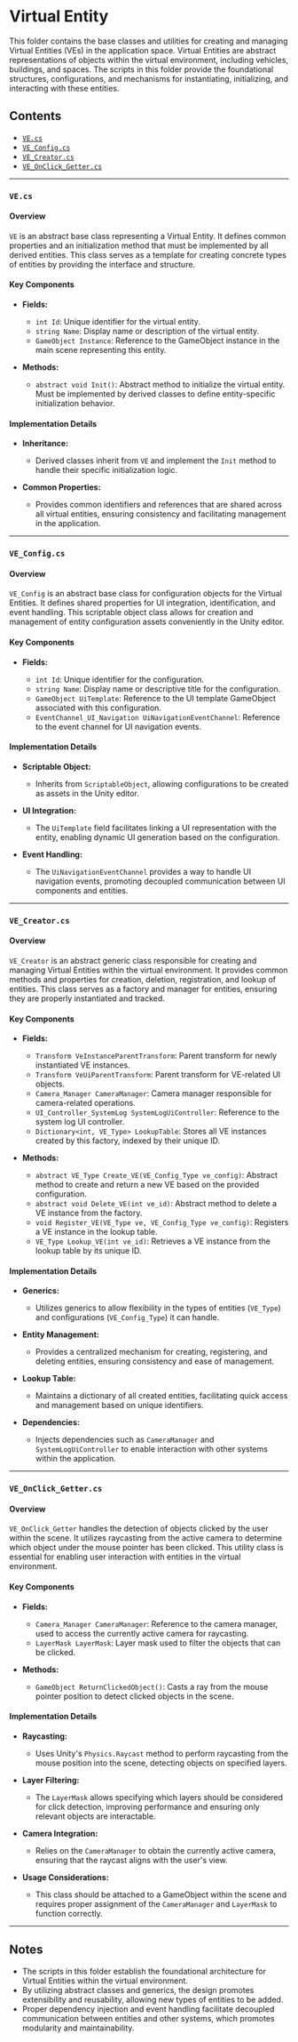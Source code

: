 # Virtual Entity

This folder contains the base classes and utilities for creating and managing Virtual Entities (VEs) in the application space. Virtual Entities are abstract representations of objects within the virtual environment, including vehicles, buildings, and spaces. The scripts in this folder provide the foundational structures, configurations, and mechanisms for instantiating, initializing, and interacting with these entities.

## Contents

- [`VE.cs`](#vecs)
- [`VE_Config.cs`](#ve_configcs)
- [`VE_Creator.cs`](#ve_creatorcs)
- [`VE_OnClick_Getter.cs`](#ve_onclick_gettercs)

---

### `VE.cs`

#### Overview

`VE` is an abstract base class representing a Virtual Entity. It defines common properties and an initialization method that must be implemented by all derived entities. This class serves as a template for creating concrete types of entities by providing the interface and structure.

#### Key Components

- **Fields:**

  - `int Id`: Unique identifier for the virtual entity.
  - `string Name`: Display name or description of the virtual entity.
  - `GameObject Instance`: Reference to the GameObject instance in the main scene representing this entity.

- **Methods:**

  - `abstract void Init()`: Abstract method to initialize the virtual entity. Must be implemented by derived classes to define entity-specific initialization behavior.

#### Implementation Details

- **Inheritance:**

  - Derived classes inherit from `VE` and implement the `Init` method to handle their specific initialization logic.

- **Common Properties:**

  - Provides common identifiers and references that are shared across all virtual entities, ensuring consistency and facilitating management in the application.

---

### `VE_Config.cs`

#### Overview

`VE_Config` is an abstract base class for configuration objects for the Virtual Entities. It defines shared properties for UI integration, identification, and event handling. This scriptable object class allows for creation and management of entity configuration assets conveniently in the Unity editor.

#### Key Components

- **Fields:**

  - `int Id`: Unique identifier for the configuration.
  - `string Name`: Display name or descriptive title for the configuration.
  - `GameObject UiTemplate`: Reference to the UI template GameObject associated with this configuration.
  - `EventChannel_UI_Navigation UiNavigationEventChannel`: Reference to the event channel for UI navigation events.

#### Implementation Details

- **Scriptable Object:**

  - Inherits from `ScriptableObject`, allowing configurations to be created as assets in the Unity editor.

- **UI Integration:**

  - The `UiTemplate` field facilitates linking a UI representation with the entity, enabling dynamic UI generation based on the configuration.

- **Event Handling:**

  - The `UiNavigationEventChannel` provides a way to handle UI navigation events, promoting decoupled communication between UI components and entities.

---

### `VE_Creator.cs`

#### Overview

`VE_Creator` is an abstract generic class responsible for creating and managing Virtual Entities within the virtual environment. It provides common methods and properties for creation, deletion, registration, and lookup of entities. This class serves as a factory and manager for entities, ensuring they are properly instantiated and tracked.

#### Key Components

- **Fields:**

  - `Transform VeInstanceParentTransform`: Parent transform for newly instantiated VE instances.
  - `Transform VeUiParentTransform`: Parent transform for VE-related UI objects.
  - `Camera_Manager CameraManager`: Camera manager responsible for camera-related operations.
  - `UI_Controller_SystemLog SystemLogUiController`: Reference to the system log UI controller.
  - `Dictionary<int, VE_Type> LookupTable`: Stores all VE instances created by this factory, indexed by their unique ID.

- **Methods:**

  - `abstract VE_Type Create_VE(VE_Config_Type ve_config)`: Abstract method to create and return a new VE based on the provided configuration.
  - `abstract void Delete_VE(int ve_id)`: Abstract method to delete a VE instance from the factory.
  - `void Register_VE(VE_Type ve, VE_Config_Type ve_config)`: Registers a VE instance in the lookup table.
  - `VE_Type Lookup_VE(int ve_id)`: Retrieves a VE instance from the lookup table by its unique ID.

#### Implementation Details

- **Generics:**

  - Utilizes generics to allow flexibility in the types of entities (`VE_Type`) and configurations (`VE_Config_Type`) it can handle.

- **Entity Management:**

  - Provides a centralized mechanism for creating, registering, and deleting entities, ensuring consistency and ease of management.

- **Lookup Table:**

  - Maintains a dictionary of all created entities, facilitating quick access and management based on unique identifiers.

- **Dependencies:**

  - Injects dependencies such as `CameraManager` and `SystemLogUiController` to enable interaction with other systems within the application.

---

### `VE_OnClick_Getter.cs`

#### Overview

`VE_OnClick_Getter` handles the detection of objects clicked by the user within the scene. It utilizes raycasting from the active camera to determine which object under the mouse pointer has been clicked. This utility class is essential for enabling user interaction with entities in the virtual environment.

#### Key Components

- **Fields:**

  - `Camera_Manager CameraManager`: Reference to the camera manager, used to access the currently active camera for raycasting.
  - `LayerMask LayerMask`: Layer mask used to filter the objects that can be clicked.

- **Methods:**

  - `GameObject ReturnClickedObject()`: Casts a ray from the mouse pointer position to detect clicked objects in the scene.

#### Implementation Details

- **Raycasting:**

  - Uses Unity's `Physics.Raycast` method to perform raycasting from the mouse position into the scene, detecting objects on specified layers.

- **Layer Filtering:**

  - The `LayerMask` allows specifying which layers should be considered for click detection, improving performance and ensuring only relevant objects are interactable.

- **Camera Integration:**

  - Relies on the `CameraManager` to obtain the currently active camera, ensuring that the raycast aligns with the user's view.

- **Usage Considerations:**

  - This class should be attached to a GameObject within the scene and requires proper assignment of the `CameraManager` and `LayerMask` to function correctly.

---

## Notes

- The scripts in this folder establish the foundational architecture for Virtual Entities within the virtual environment.
- By utilizing abstract classes and generics, the design promotes extensibility and reusability, allowing new types of entities to be added.
- Proper dependency injection and event handling facilitate decoupled communication between entities and other systems, which promotes modularity and maintainability.

